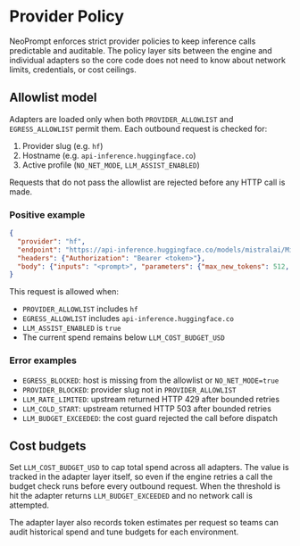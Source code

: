 # Provider Policy

NeoPrompt enforces strict provider policies to keep inference calls predictable and auditable. The policy layer sits between the engine and individual adapters so the core code does not need to know about network limits, credentials, or cost ceilings.

## Allowlist model

Adapters are loaded only when both `PROVIDER_ALLOWLIST` and `EGRESS_ALLOWLIST` permit them. Each outbound request is checked for:

1. Provider slug (e.g. `hf`)
2. Hostname (e.g. `api-inference.huggingface.co`)
3. Active profile (`NO_NET_MODE`, `LLM_ASSIST_ENABLED`)

Requests that do not pass the allowlist are rejected before any HTTP call is made.

### Positive example

```json
{
  "provider": "hf",
  "endpoint": "https://api-inference.huggingface.co/models/mistralai/Mistral-7B-Instruct-v0.3",
  "headers": {"Authorization": "Bearer <token>"},
  "body": {"inputs": "<prompt>", "parameters": {"max_new_tokens": 512, "temperature": 0.2}}
}
```

This request is allowed when:

- `PROVIDER_ALLOWLIST` includes `hf`
- `EGRESS_ALLOWLIST` includes `api-inference.huggingface.co`
- `LLM_ASSIST_ENABLED` is `true`
- The current spend remains below `LLM_COST_BUDGET_USD`

### Error examples

- `EGRESS_BLOCKED`: host is missing from the allowlist or `NO_NET_MODE=true`
- `PROVIDER_BLOCKED`: provider slug not in `PROVIDER_ALLOWLIST`
- `LLM_RATE_LIMITED`: upstream returned HTTP 429 after bounded retries
- `LLM_COLD_START`: upstream returned HTTP 503 after bounded retries
- `LLM_BUDGET_EXCEEDED`: the cost guard rejected the call before dispatch

## Cost budgets

Set `LLM_COST_BUDGET_USD` to cap total spend across all adapters. The value is tracked in the adapter layer itself, so even if the engine retries a call the budget check runs before every outbound request. When the threshold is hit the adapter returns `LLM_BUDGET_EXCEEDED` and no network call is attempted.

The adapter layer also records token estimates per request so teams can audit historical spend and tune budgets for each environment.
